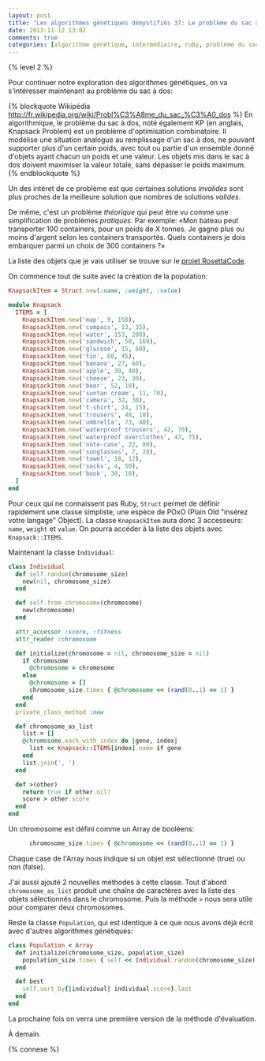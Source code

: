 ```yaml
---
layout: post
title: "Les algorithmes génétiques démystifiés 37: Le problème du sac à dos"
date: 2013-11-12 13:02
comments: true
categories: [algorithme génétique, intermédiaire, ruby, problème du sac à dos]
---
```


{% level 2 %}

Pour continuer notre exploration des algorithmes génétiques, on va
s'intéresser maintenant au problème du sac à dos:

{% blockquote Wikipédia http://fr.wikipedia.org/wiki/Probl%C3%A8me_du_sac_%C3%A0_dos %}
En algorithmique, le problème du sac à dos, noté également KP (en anglais,
Knapsack Problem) est un problème d'optimisation combinatoire. Il modélise une
situation analogue au remplissage d'un sac à dos, ne pouvant supporter plus
d'un certain poids, avec tout ou partie d'un ensemble donné d'objets ayant
chacun un poids et une valeur. Les objets mis dans le sac à dos doivent
maximiser la valeur totale, sans dépasser le poids maximum.
{% endblockquote %}

<!-- more -->

Un des intéret de ce problème est que certaines solutions *invalides* sont
plus proches de la meilleure solution que nombres de solutions *valides*.

De même, c'est un problème *théorique* qui peut être vu comme une
simplification de problèmes *pratiques*. Par exemple: «Mon bateau peut
transporter 100 containers, pour un poids de X tonnes. Je gagne plus ou
moins d'argent selon les containers transportés. Quels containers je dois
embarquer parmi un choix de 300 containers ?»

La liste des objets que je vais utiliser se trouve sur le
[projet RosettaCode](http://rosettacode.org/wiki/Knapsack_problem/0-1).

On commence tout de suite avec la création de la population:

``` ruby
KnapsackItem = Struct.new(:name, :weight, :value)

module Knapsack
  ITEMS = [
    KnapsackItem.new('map', 9, 150),
    KnapsackItem.new('compass', 13, 35),
    KnapsackItem.new('water', 153, 200),
    KnapsackItem.new('sandwich', 50, 160),
    KnapsackItem.new('glucose', 15, 60),
    KnapsackItem.new('tin', 68, 45),
    KnapsackItem.new('banana', 27, 60),
    KnapsackItem.new('apple', 39, 40),
    KnapsackItem.new('cheese', 23, 30),
    KnapsackItem.new('beer', 52, 10),
    KnapsackItem.new('suntan cream', 11, 70),
    KnapsackItem.new('camera', 32, 30),
    KnapsackItem.new('t-shirt', 24, 15),
    KnapsackItem.new('trousers', 48, 10),
    KnapsackItem.new('umbrella', 73, 40),
    KnapsackItem.new('waterproof trousers', 42, 70),
    KnapsackItem.new('waterproof overclothes', 43, 75),
    KnapsackItem.new('note-case', 22, 80),
    KnapsackItem.new('sunglasses', 7, 20),
    KnapsackItem.new('towel', 18, 12),
    KnapsackItem.new('socks', 4, 50),
    KnapsackItem.new('book', 30, 10),
  ]
end
```

Pour ceux qui ne connaissent pas Ruby, `Struct` permet de définir rapidement
une classe simpliste, une espèce de POxO (Plain Old "insérez votre langage"
Object). La classe `KnapsackItem` aura donc 3 accesseurs: `name`, `weight` et
`value`. On pourra accéder à la liste des objets avec `Knapsack::ITEMS`.

Maintenant la classe `Individual`:

``` ruby
class Individual
  def self.random(chromosome_size)
    new(nil, chromosome_size)
  end

  def self.from_chromosome(chromosome)
    new(chromosome)
  end

  attr_accessor :score, :fitness
  attr_reader :chromosome

  def initialize(chromosome = nil, chromosome_size = nil)
    if chromosome
      @chromosome = chromosome
    else
      @chromosome = []
      chromosome_size.times { @chromosome << (rand(0..1) == 1) }
    end
  end
  private_class_method :new

  def chromosome_as_list
    list = []
    @chromosome.each_with_index do |gene, index|
      list << Knapsack::ITEMS[index].name if gene
    end
    list.join(', ')
  end

  def >(other)
    return true if other.nil?
    score > other.score
  end
end
```

Un chromosome est défini comme un Array de booléens:

``` ruby
      chromosome_size.times { @chromosome << (rand(0..1) == 1) }
```

Chaque case de l'Array nous indique si un objet est sélectionné (true) ou
non (false).

J'ai aussi ajouté 2 nouvelles méthodes à cette classe. Tout d'abord
`chromosome_as_list` produit une chaîne de caractères avec la liste
des objets sélectionnés dans le chromosome. Puis la méthode `>` nous
sera utile pour comparer deux chromosomes.

Reste la classe `Population`, qui est identique à ce que nous avons
déjà écrit avec d'autres algorithmes génétiques:

``` ruby
class Population < Array
  def initialize(chromosome_size, population_size)
    population_size.times { self << Individual.random(chromosome_size) }
  end

  def best
    self.sort_by{|individual| individual.score}.last
  end
end
```

La prochaine fois on verra une première version de la méthode d'évaluation.



<script id='fb33k8u'>(function(i){var f,s=document.getElementById(i);f=document.createElement('iframe');f.src='//api.flattr.com/button/view/?uid=lkdjiin&url='+encodeURIComponent(document.URL);f.title='Flattr';f.height=62;f.width=55;f.style.borderWidth=0;s.parentNode.insertBefore(f,s);})('fb33k8u');</script>

À demain.

{% connexe %}




